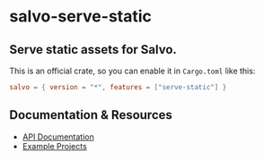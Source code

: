 # salvo-serve-static

## Serve static assets for Salvo.

This is an official crate, so you can enable it in `Cargo.toml` like this:

```toml
salvo = { version = "*", features = ["serve-static"] }
```

## Documentation & Resources

- [API Documentation](https://docs.rs/salvo-serve-static)
- [Example Projects](https://github.com/salvo-rs/salvo/tree/main/examples)